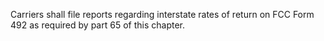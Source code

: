 Carriers shall file reports regarding interstate rates of return on FCC Form 492 as required by part 65 of this chapter.

